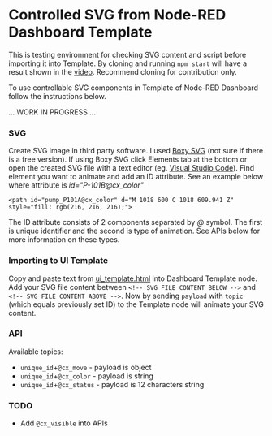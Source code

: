 # Controlled SVG from Node-RED Dashboard Template

This is testing environment for checking SVG content and script before importing it into Template. By cloning and 
running `npm start` will have a result shown in the [video](https://youtu.be/_w8A3yhw0vA). Recommend cloning for 
contribution only. 

To use controllable SVG components in Template of Node-RED Dashboard follow the instructions below.  

... WORK IN PROGRESS ...

### SVG
Create SVG image in third party software. I used [Boxy SVG](https://boxy-svg.com/) (not sure if there is a 
free version). If using Boxy SVG click Elements tab at the bottom or open the created SVG file with a text 
editor (eg. [Visual Studio Code](https://code.visualstudio.com/download)). Find element you want to 
animate and add an ID attribute. See an example below where attribute is _id="P-101B@cx_color"_

`<path id="pump_P101A@cx_color" d="M 1018 600 C 1018 609.941 Z" style="fill: rgb(216, 216, 216);">`

The ID attribute consists of 2 components separated by _@_ symbol. The first is unique identifier and the 
second is type of animation. See APIs below for more information on these types.

### Importing to UI Template
Copy and paste text from [ui_template.html](https://github.com/Alex-OPTIM/red-dashboard-svg-control/blob/master/app/view1/ui_template.html) 
into Dashboard Template node. Add your SVG file content between `<!-- SVG FILE CONTENT BELOW -->` 
and `<!-- SVG FILE CONTENT ABOVE -->`. Now by sending `payload` with `topic` (which equals previously set ID) to 
the Template node will animate your SVG content.

### API
Available topics:
- `unique_id`+`@cx_move` - payload is object
- `unique_id`+`@cx_color` - payload is string
- `unique_id`+`@cx_status` - payload is 12 characters string

### TODO
- Add `@cx_visible` into APIs

